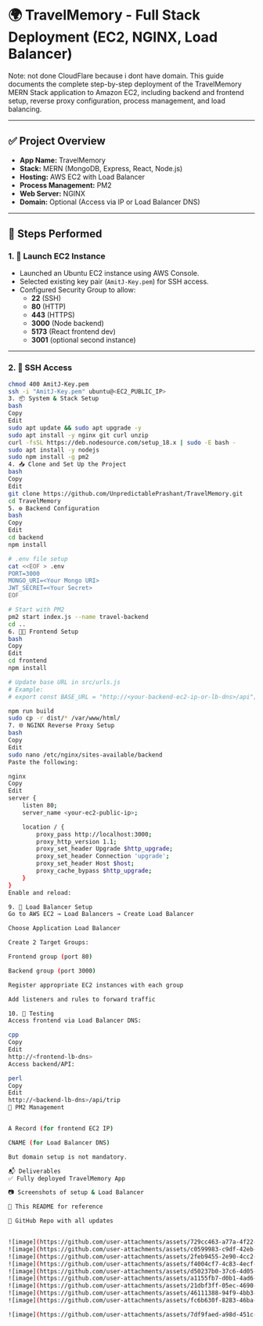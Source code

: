 # 🌍 TravelMemory - Full Stack Deployment (EC2, NGINX, Load Balancer)
Note: not done CloudFlare because i dont have domain.
This guide documents the complete step-by-step deployment of the TravelMemory MERN Stack application to Amazon EC2, including backend and frontend setup, reverse proxy configuration, process management, and load balancing.

---

## ✅ Project Overview

- **App Name:** TravelMemory
- **Stack:** MERN (MongoDB, Express, React, Node.js)
- **Hosting:** AWS EC2 with Load Balancer
- **Process Management:** PM2
- **Web Server:** NGINX
- **Domain:** Optional (Access via IP or Load Balancer DNS)

---

## 🔧 Steps Performed

### 1. 🚀 Launch EC2 Instance

- Launched an Ubuntu EC2 instance using AWS Console.
- Selected existing key pair (`AmitJ-Key.pem`) for SSH access.
- Configured Security Group to allow:
  - **22** (SSH)
  - **80** (HTTP)
  - **443** (HTTPS)
  - **3000** (Node backend)
  - **5173** (React frontend dev)
  - **3001** (optional second instance)

---

### 2. 🔐 SSH Access

```bash
chmod 400 AmitJ-Key.pem
ssh -i "AmitJ-Key.pem" ubuntu@<EC2_PUBLIC_IP>
3. 📦 System & Stack Setup
bash
Copy
Edit
sudo apt update && sudo apt upgrade -y
sudo apt install -y nginx git curl unzip
curl -fsSL https://deb.nodesource.com/setup_18.x | sudo -E bash -
sudo apt install -y nodejs
sudo npm install -g pm2
4. 📥 Clone and Set Up the Project
bash
Copy
Edit
git clone https://github.com/UnpredictablePrashant/TravelMemory.git
cd TravelMemory
5. ⚙️ Backend Configuration
bash
Copy
Edit
cd backend
npm install

# .env file setup
cat <<EOF > .env
PORT=3000
MONGO_URI=<Your Mongo URI>
JWT_SECRET=<Your Secret>
EOF

# Start with PM2
pm2 start index.js --name travel-backend
cd ..
6. 🧑‍💻 Frontend Setup
bash
Copy
Edit
cd frontend
npm install

# Update base URL in src/urls.js
# Example:
# export const BASE_URL = "http://<your-backend-ec2-ip-or-lb-dns>/api";

npm run build
sudo cp -r dist/* /var/www/html/
7. 🌐 NGINX Reverse Proxy Setup
bash
Copy
Edit
sudo nano /etc/nginx/sites-available/backend
Paste the following:

nginx
Copy
Edit
server {
    listen 80;
    server_name <your-ec2-public-ip>;

    location / {
        proxy_pass http://localhost:3000;
        proxy_http_version 1.1;
        proxy_set_header Upgrade $http_upgrade;
        proxy_set_header Connection 'upgrade';
        proxy_set_header Host $host;
        proxy_cache_bypass $http_upgrade;
    }
}
Enable and reload:

9. 🔁 Load Balancer Setup
Go to AWS EC2 → Load Balancers → Create Load Balancer

Choose Application Load Balancer

Create 2 Target Groups:

Frontend group (port 80)

Backend group (port 3000)

Register appropriate EC2 instances with each group

Add listeners and rules to forward traffic

10. 🧪 Testing
Access frontend via Load Balancer DNS:

cpp
Copy
Edit
http://<frontend-lb-dns>
Access backend/API:

perl
Copy
Edit
http://<backend-lb-dns>/api/trip
🧼 PM2 Management


A Record (for frontend EC2 IP)

CNAME (for Load Balancer DNS)

But domain setup is not mandatory.

📬 Deliverables
✅ Fully deployed TravelMemory App

📷 Screenshots of setup & Load Balancer

📝 This README for reference

🔗 GitHub Repo with all updates


![image](https://github.com/user-attachments/assets/729cc463-a77a-4f22-af18-0b976b5462e5)
![image](https://github.com/user-attachments/assets/c0599983-c9df-42eb-923a-7b93c54e1888)
![image](https://github.com/user-attachments/assets/2feb9455-2e90-4cc2-a7ed-f6c92dec9d7c)
![image](https://github.com/user-attachments/assets/f4004cf7-4c83-4ecf-a909-73feeae28bc6)
![image](https://github.com/user-attachments/assets/d50237b0-37c6-4d05-8472-cc50b891923f)
![image](https://github.com/user-attachments/assets/a1155fb7-d0b1-4ad6-ac7c-af75376cb2bb)
![image](https://github.com/user-attachments/assets/21dbf3ff-05ec-4690-9bfe-c476dfb5d1ec)
![image](https://github.com/user-attachments/assets/46111388-94f9-4bb3-b8a2-e25322dd91bc)
![image](https://github.com/user-attachments/assets/fc6b630f-8283-46ba-b8fa-882d404a9c88)

![image](https://github.com/user-attachments/assets/7df9faed-a98d-451c-806d-7884c10de67a)

































